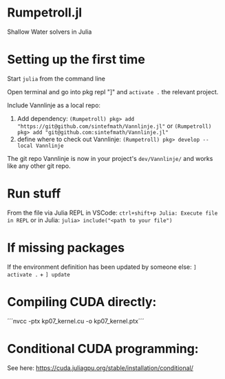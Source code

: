 # Rumpetroll.jl
Shallow Water solvers in Julia

# Setting up the first time

Start `julia` from the command line

Open terminal and go into pkg repl "]" and `activate .` the relevant project.

Include Vannlinje as a local repo:
1. Add dependency:
`(Rumpetroll) pkg> add "https://git@github.com/sintefmath/Vannlinje.jl"` or 
`(Rumpetroll) pkg> add "git@github.com:sintefmath/Vannlinje.jl"`
2. define where to check out Vannlinje:
`(Rumpetroll) pkg> develop --local Vannlinje`

The git repo Vannlinje is now in your project's `dev/Vannlinje/` and works like any other git repo.


# Run stuff
From the file via Julia REPL in VSCode:
`ctrl+shift+p Julia: Execute file in REPL`
or in Julia:
`julia> include("<path to your file")`


# If missing packages
If the environment definition has been updated by someone else:
`] activate .` + `] update`

# Compiling CUDA directly:
´´´nvcc -ptx kp07_kernel.cu -o kp07_kernel.ptx´´´

# Conditional CUDA programming:
See here: https://cuda.juliagpu.org/stable/installation/conditional/